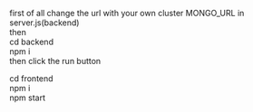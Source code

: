 first of all change the url with your own cluster MONGO_URL in  server.js(backend)           
then            
cd backend                           
npm i              
then click the run button
                                                              
cd frontend                        
npm i                                
npm start
